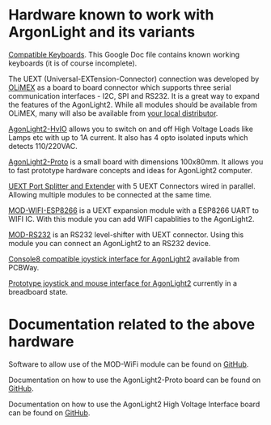 # Hardware known to work with ArgonLight and its variants

[Compatible Keyboards](https://docs.google.com/spreadsheets/d/1-6_sz6l-vJW5rFg3M0Y6bwC0hmFS7U6PPNjIZ9plrM8/edit#gid=0).
This Google Doc file contains known working keyboards (it is of course incomplete).

The UEXT (Universal-EXTension-Connector) connection was developed by [OLiMEX](https://www.olimex.com/Products/Modules/) as a board to board connector which supports three serial communication interfaces - I2C, SPI and RS232. It is a great way to expand the features of the AgonLight2. While all modules should be available from OLiMEX, many will also be available from [your local distributor](https://www.olimex.com/Distributors/).

[AgonLight2-HvIO](https://olimex.wordpress.com/2023/06/26/agonlight2-hvio-is-open-source-hardware-board-which-adds-4-ssr-outputs-and-4-optoisolated-inputs-to-agonlight2-retro-z80-computer/) allows you to switch on and off High Voltage Loads like Lamps etc with up to 1A current. It also has 4 opto isolated inputs which detects 110/220VAC.

[AgonLight2-Proto](https://www.olimex.com/Products/Retro-Computers/AgonLight2-Proto/open-source-hardware) is a small board with dimensions 100x80mm. It allows you to fast prototype hardware concepts and ideas for AgonLight2 computer.

[UEXT Port Splitter and Extender](https://www.olimex.com/Products/Modules/Adapters/UEXTx5/open-source-hardware) with 5 UEXT Connectors wired in parallel. Allowing multiple modules to be connected at the same time.

[MOD-WIFI-ESP8266](https://www.olimex.com/Products/IoT/ESP8266/MOD-WIFI-ESP8266/open-source-hardware) is a UEXT expansion module with a ESP8266 UART to WIFI IC. With this module you can add WIFI capablities to the AgonLight2. 

[MOD-RS232](https://www.olimex.com/Products/Modules/Interface/MOD-RS232/open-source-hardware) is an RS232 level-shifter with UEXT connector. Using this module you can connect an AgonLight2 to an RS232 device.

[Console8 compatible joystick interface for AgonLight2](https://www.pcbway.com/project/shareproject/Agon_ARCADE_Joystick_Interface_893b9d84.html) available from PCBWay.

[Prototype joystick and mouse interface for AgonLight2](https://github.com/BlastBrothers/agon-mega-io) currently in a breadboard state.

# Documentation related to the above hardware

Software to allow use of the MOD-WiFi module can be found on [GitHub](
https://github.com/nihirash/Agon-MOS-Tools/tree/main/esp8266).
<!-- Addition documentation for neo6502 - 
https://www.makerhacks.com/neo6502-serial-wifi/ -->
Documentation on how to use the  AgonLight2-Proto board can be found on [GitHub](https://github.com/OLIMEX/AgonLight2-Proto).

Documentation on how to use the 
AgonLight2 High Voltage Interface board can be found on [GitHub](https://github.com/OLIMEX/AgonLight2-HvIO).
